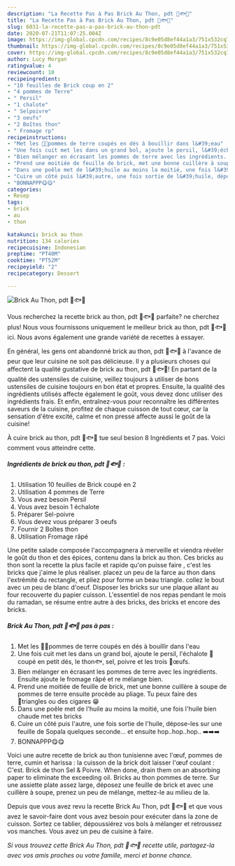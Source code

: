 ```yaml
---
description: "La Recette Pas à Pas Brick Au Thon, pdt 🥔🐟🥚"
title: "La Recette Pas à Pas Brick Au Thon, pdt 🥔🐟🥚"
slug: 6031-la-recette-pas-a-pas-brick-au-thon-pdt
date: 2020-07-21T11:07:25.004Z
image: https://img-global.cpcdn.com/recipes/8c9e05d8ef44a1a3/751x532cq70/brick-au-thon-pdt-🥔🐟🥚-photo-principale-de-la-recette.jpg
thumbnail: https://img-global.cpcdn.com/recipes/8c9e05d8ef44a1a3/751x532cq70/brick-au-thon-pdt-🥔🐟🥚-photo-principale-de-la-recette.jpg
cover: https://img-global.cpcdn.com/recipes/8c9e05d8ef44a1a3/751x532cq70/brick-au-thon-pdt-🥔🐟🥚-photo-principale-de-la-recette.jpg
author: Lucy Morgan
ratingvalue: 4
reviewcount: 10
recipeingredient:
- "10 feuilles de Brick coup en 2"
- "4 pommes de Terre"
- " Persil"
- "1 chalote"
- " Selpoivre"
- "3 oeufs"
- "2 Boîtes thon"
- " Fromage rp"
recipeinstructions:
- "Met les 🥔🥔pommes de terre coupés en dés à bouillir dans l&#39;eau"
- "Une fois cuit met les dans un grand bol, ajoute le persil, l&#39;échalote 🔪coupé en petit dés, le thon🐟, sel, poivre et les trois 🥚œufs."
- "Bien mélanger en écrasant les pommes de terre avec les ingrédients. Ensuite ajoute le fromage râpé et re mélange bien."
- "Prend une moitiée de feuille de brick, met une bonne cuillère à soupe de pommes de terre ensuite procède au pliage. Tu peux faire des 🔺️triangles ou des cigares 😁"
- "Dans une poêle met de l&#39;huile au moins la moitié, une fois l&#39;huile bien chaude met tes bricks"
- "Cuire un côté puis l&#39;autre, une fois sortie de l&#39;huile, dépose-les sur une feuille de Sopala quelques seconde... et ensuite hop..hop..hop.. ➡️➡️➡️"
- "BONNAPPP😋😋"
categories:
- Resep
tags:
- brick
- au
- thon

katakunci: brick au thon 
nutrition: 134 calories
recipecuisine: Indonesian
preptime: "PT40M"
cooktime: "PT52M"
recipeyield: "2"
recipecategory: Dessert

---
```



![Brick Au Thon, pdt 🥔🐟🥚](https://img-global.cpcdn.com/recipes/8c9e05d8ef44a1a3/751x532cq70/brick-au-thon-pdt-🥔🐟🥚-photo-principale-de-la-recette.jpg)

Vous recherchez la recette brick au thon, pdt 🥔🐟🥚 parfaite? ne cherchez plus! Nous vous fournissons uniquement le meilleur brick au thon, pdt 🥔🐟🥚 ici. Nous avons également une grande variété de recettes à essayer.

En général, les gens ont abandonné brick au thon, pdt 🥔🐟🥚 à l'avance de peur que leur cuisine ne soit pas délicieuse. Il y a plusieurs choses qui affectent la qualité gustative de brick au thon, pdt 🥔🐟🥚! En partant de la qualité des ustensiles de cuisine, veillez toujours à utiliser de bons ustensiles de cuisine toujours en bon état et propres. Ensuite, la qualité des ingrédients utilisés affecte également le goût, vous devez donc utiliser des ingrédients frais. Et enfin, entraînez-vous pour reconnaître les différentes saveurs de la cuisine, profitez de chaque cuisson de tout cœur, car la sensation d'être excité, calme et non pressé affecte aussi le goût de la cuisine!

<!--inarticleads1-->

À cuire brick au thon, pdt 🥔🐟🥚 tue seul besion 8 Ingrédients et 7 pas. Voici comment vous atteindre cette.

##### Ingrédients de brick au thon, pdt 🥔🐟🥚 :

1. Utilisation 10 feuilles de Brick coupé en 2
1. Utilisation 4 pommes de Terre
1. Vous avez besoin  Persil
1. Vous avez besoin 1 échalote
1. Préparer  Sel-poivre
1. Vous devez vous préparer 3 oeufs
1. Fournir 2 Boîtes thon
1. Utilisation  Fromage râpé


Une petite salade composée l&#39;accompagnera à merveille et viendra révéler le goût du thon et des épices, contenu dans la brick au thon. Ces bricks au thon sont la recette la plus facile et rapide qu&#39;on puisse faire , c&#39;est les bricks que j&#39;aime le plus réaliser. placez un peu de la farce au thon dans l&#39;extrémité du rectangle, et pliez pour forme un beau triangle. collez le bout avec un peu de blanc d&#39;oeuf. Disposer les bricks sur une plaque allant au four recouverte du papier cuisson. L&#39;essentiel de nos repas pendant le mois du ramadan, se résume entre autre à des bricks, des bricks et encore des bricks. 

<!--inarticleads2-->

##### Brick Au Thon, pdt 🥔🐟🥚 pas à pas :

1. Met les 🥔🥔pommes de terre coupés en dés à bouillir dans l&#39;eau
1. Une fois cuit met les dans un grand bol, ajoute le persil, l&#39;échalote 🔪coupé en petit dés, le thon🐟, sel, poivre et les trois 🥚œufs.
1. Bien mélanger en écrasant les pommes de terre avec les ingrédients. Ensuite ajoute le fromage râpé et re mélange bien.
1. Prend une moitiée de feuille de brick, met une bonne cuillère à soupe de pommes de terre ensuite procède au pliage. Tu peux faire des 🔺️triangles ou des cigares 😁
1. Dans une poêle met de l&#39;huile au moins la moitié, une fois l&#39;huile bien chaude met tes bricks
1. Cuire un côté puis l&#39;autre, une fois sortie de l&#39;huile, dépose-les sur une feuille de Sopala quelques seconde... et ensuite hop..hop..hop.. ➡️➡️➡️
1. BONNAPPP😋😋


Voici une autre recette de brick au thon tunisienne avec l&#39;œuf, pommes de terre, cumin et harissa : la cuisson de la brick doit laisser l&#39;œuf coulant : C&#39;est. Brick de thon Sel &amp; Poivre. When done, drain them on an absorbing paper to eliminate the exceeding oil. Bricks au thon pommes de terre. Sur une assiette plate assez large, déposez une feuille de brick et avec une cuillère à soupe, prenez un peu de mélange, mettez-le au milieu de la. 

<!--inarticleads1-->

<p>
Depuis que vous avez revu la recette Brick Au Thon, pdt 🥔🐟🥚 et que vous avez le savoir-faire dont vous avez besoin pour exécuter dans la zone de cuisson. Sortez ce tablier, dépoussiérez vos bols à mélanger et retroussez vos manches. Vous avez un peu de cuisine à faire.
</p>

<p>
<i>Si vous trouvez cette Brick Au Thon, pdt 🥔🐟🥚 recette utile, partagez-la avec vos amis proches ou votre famille, merci et bonne chance.</i>
</p>
